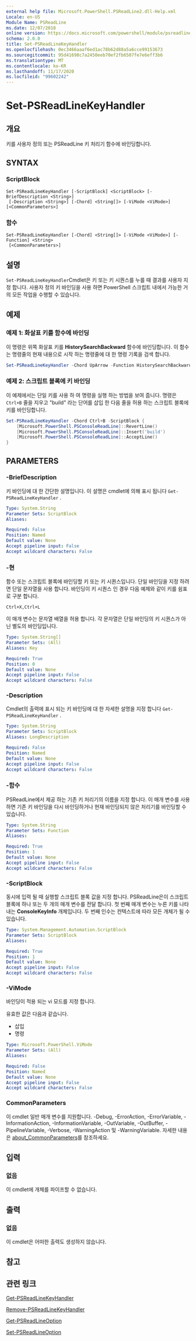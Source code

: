 ```yaml
---
external help file: Microsoft.PowerShell.PSReadLine2.dll-Help.xml
Locale: en-US
Module Name: PSReadLine
ms.date: 12/07/2018
online version: https://docs.microsoft.com/powershell/module/psreadline/set-psreadlinekeyhandler?view=powershell-7.2&WT.mc_id=ps-gethelp
schema: 2.0.0
title: Set-PSReadLineKeyHandler
ms.openlocfilehash: 0ec3466aaaf6ed1ac78b62d88a5a6cce99153673
ms.sourcegitcommit: 95d41698c7a2450eeb70ef2fb6507fe7e6eff3b6
ms.translationtype: MT
ms.contentlocale: ko-KR
ms.lasthandoff: 11/17/2020
ms.locfileid: "99602242"
---
```

# Set-PSReadLineKeyHandler

## 개요
키를 사용자 정의 또는 PSReadLine 키 처리기 함수에 바인딩합니다.

## SYNTAX

### ScriptBlock

```
Set-PSReadLineKeyHandler [-ScriptBlock] <ScriptBlock> [-BriefDescription <String>]
 [-Description <String>] [-Chord] <String[]> [-ViMode <ViMode>] [<CommonParameters>]
```

### 함수

```
Set-PSReadLineKeyHandler [-Chord] <String[]> [-ViMode <ViMode>] [-Function] <String>
 [<CommonParameters>]
```

## 설명

`Set-PSReadLineKeyHandler`Cmdlet은 키 또는 키 시퀀스를 누를 때 결과를 사용자 지정 합니다. 사용자 정의 키 바인딩을 사용 하면 PowerShell 스크립트 내에서 가능한 거의 모든 작업을 수행할 수 있습니다.

## 예제

### 예제 1: 화살표 키를 함수에 바인딩

이 명령은 위쪽 화살표 키를 **HistorySearchBackward** 함수에 바인딩합니다. 이 함수는 명령줄의 현재 내용으로 시작 하는 명령줄에 대 한 명령 기록을 검색 합니다.

```powershell
Set-PSReadLineKeyHandler -Chord UpArrow -Function HistorySearchBackward
```

### 예제 2: 스크립트 블록에 키 바인딩

이 예제에서는 단일 키를 사용 하 여 명령을 실행 하는 방법을 보여 줍니다. 명령은 `Ctrl+B` 줄을 지우고 "build" 라는 단어를 삽입 한 다음 줄을 허용 하는 스크립트 블록에 키를 바인딩합니다.

```powershell
Set-PSReadLineKeyHandler -Chord Ctrl+B -ScriptBlock {
    [Microsoft.PowerShell.PSConsoleReadLine]::RevertLine()
    [Microsoft.PowerShell.PSConsoleReadLine]::Insert('build')
    [Microsoft.PowerShell.PSConsoleReadLine]::AcceptLine()
}
```

## PARAMETERS

### -BriefDescription

키 바인딩에 대 한 간단한 설명입니다. 이 설명은 cmdlet에 의해 표시 됩니다 `Get-PSReadLineKeyHandler` .

```yaml
Type: System.String
Parameter Sets: ScriptBlock
Aliases:

Required: False
Position: Named
Default value: None
Accept pipeline input: False
Accept wildcard characters: False
```

### -현

함수 또는 스크립트 블록에 바인딩할 키 또는 키 시퀀스입니다. 단일 바인딩을 지정 하려면 단일 문자열을 사용 합니다. 바인딩이 키 시퀀스 인 경우 다음 예제와 같이 키를 쉼표로 구분 합니다.

`Ctrl+X,Ctrl+L`

이 매개 변수는 문자열 배열을 허용 합니다. 각 문자열은 단일 바인딩의 키 시퀀스가 아닌 별도의 바인딩입니다.

```yaml
Type: System.String[]
Parameter Sets: (All)
Aliases: Key

Required: True
Position: 0
Default value: None
Accept pipeline input: False
Accept wildcard characters: False
```

### -Description

Cmdlet의 출력에 표시 되는 키 바인딩에 대 한 자세한 설명을 지정 합니다 `Get-PSReadLineKeyHandler` .

```yaml
Type: System.String
Parameter Sets: ScriptBlock
Aliases: LongDescription

Required: False
Position: Named
Default value: None
Accept pipeline input: False
Accept wildcard characters: False
```

### -함수

PSReadLine에서 제공 하는 기존 키 처리기의 이름을 지정 합니다. 이 매개 변수를 사용 하면 기존 키 바인딩을 다시 바인딩하거나 현재 바인딩되지 않은 처리기를 바인딩할 수 있습니다.

```yaml
Type: System.String
Parameter Sets: Function
Aliases:

Required: True
Position: 1
Default value: None
Accept pipeline input: False
Accept wildcard characters: False
```

### -ScriptBlock

동시에 입력 될 때 실행할 스크립트 블록 값을 지정 합니다. PSReadLine은이 스크립트 블록에 하나 또는 두 개의 매개 변수를 전달 합니다. 첫 번째 매개 변수는 누른 키를 나타내는 **ConsoleKeyInfo** 개체입니다. 두 번째 인수는 컨텍스트에 따라 모든 개체가 될 수 있습니다.

```yaml
Type: System.Management.Automation.ScriptBlock
Parameter Sets: ScriptBlock
Aliases:

Required: True
Position: 1
Default value: None
Accept pipeline input: False
Accept wildcard characters: False
```

### -ViMode

바인딩이 적용 되는 vi 모드를 지정 합니다.

유효한 값은 다음과 같습니다.

- 삽입
- 명령

```yaml
Type: Microsoft.PowerShell.ViMode
Parameter Sets: (All)
Aliases:

Required: False
Position: Named
Default value: None
Accept pipeline input: False
Accept wildcard characters: False
```

### CommonParameters

이 cmdlet 일반 매개 변수를 지원합니다. -Debug, -ErrorAction, -ErrorVariable, -InformationAction, -InformationVariable, -OutVariable, -OutBuffer, -PipelineVariable, -Verbose, -WarningAction 및 -WarningVariable. 자세한 내용은 [about_CommonParameters](https://go.microsoft.com/fwlink/?LinkID=113216)를 참조하세요.

## 입력

### 없음

이 cmdlet에 개체를 파이프할 수 없습니다.

## 출력

### 없음

이 cmdlet은 어떠한 출력도 생성하지 않습니다.

## 참고

## 관련 링크

[Get-PSReadLineKeyHandler](Get-PSReadLineKeyHandler.md)

[Remove-PSReadLineKeyHandler](Remove-PSReadLineKeyHandler.md)

[Get-PSReadLineOption](Get-PSReadLineOption.md)

[Set-PSReadLineOption](Set-PSReadLineOption.md)

